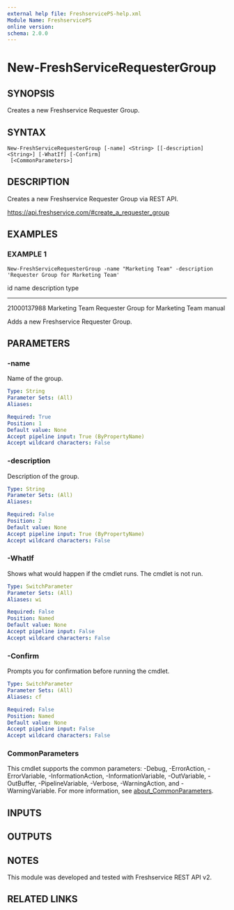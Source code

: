 ```yaml
---
external help file: FreshservicePS-help.xml
Module Name: FreshservicePS
online version:
schema: 2.0.0
---
```


# New-FreshServiceRequesterGroup

## SYNOPSIS
Creates a new Freshservice Requester Group.

## SYNTAX

```
New-FreshServiceRequesterGroup [-name] <String> [[-description] <String>] [-WhatIf] [-Confirm]
 [<CommonParameters>]
```

## DESCRIPTION
Creates a new Freshservice Requester Group via REST API.

https://api.freshservice.com/#create_a_requester_group

## EXAMPLES

### EXAMPLE 1
```
New-FreshServiceRequesterGroup -name "Marketing Team" -description 'Requester Group for Marketing Team'
```

id name           description                        type
-- ----           -----------                        ----
21000137988 Marketing Team Requester Group for Marketing Team manual

Adds a new Freshservice Requester Group.

## PARAMETERS

### -name
Name of the group.

```yaml
Type: String
Parameter Sets: (All)
Aliases:

Required: True
Position: 1
Default value: None
Accept pipeline input: True (ByPropertyName)
Accept wildcard characters: False
```

### -description
Description of the group.

```yaml
Type: String
Parameter Sets: (All)
Aliases:

Required: False
Position: 2
Default value: None
Accept pipeline input: True (ByPropertyName)
Accept wildcard characters: False
```

### -WhatIf
Shows what would happen if the cmdlet runs.
The cmdlet is not run.

```yaml
Type: SwitchParameter
Parameter Sets: (All)
Aliases: wi

Required: False
Position: Named
Default value: None
Accept pipeline input: False
Accept wildcard characters: False
```

### -Confirm
Prompts you for confirmation before running the cmdlet.

```yaml
Type: SwitchParameter
Parameter Sets: (All)
Aliases: cf

Required: False
Position: Named
Default value: None
Accept pipeline input: False
Accept wildcard characters: False
```

### CommonParameters
This cmdlet supports the common parameters: -Debug, -ErrorAction, -ErrorVariable, -InformationAction, -InformationVariable, -OutVariable, -OutBuffer, -PipelineVariable, -Verbose, -WarningAction, and -WarningVariable. For more information, see [about_CommonParameters](http://go.microsoft.com/fwlink/?LinkID=113216).

## INPUTS

## OUTPUTS

## NOTES
This module was developed and tested with Freshservice REST API v2.

## RELATED LINKS
